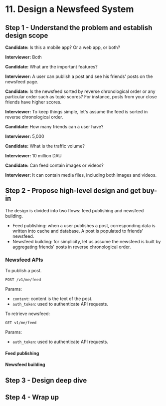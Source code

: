 # 11. Design a Newsfeed System

## Step 1 - Understand the problem and establish design scope

__Candidate:__ Is this a mobile app? Or a web app, or both?

__Interviewer:__ Both


__Candidate:__ What are the important features?

__Interviewer:__ A user can publish a post and see his friends' posts on the newsfeed page.


__Candidate:__ Is the newsfeed sorted by reverse chronological order or any particular order such as topic scores? For instance, posts from your close friends have higher scores.

__Interviewer:__ To keep things simple, let's assume the feed is sorted in reverse chronological order.


__Candidate:__ How many friends can a user have?

__Interviewer:__ 5,000


__Candidate:__ What is the traffic volume?

__Interviewer:__ 10 million DAU


__Candidate:__ Can feed contain images or videos?

__Interviewer:__ It can contain media files, including both images and videos.

## Step 2 - Propose high-level design and get buy-in

The design is divided into two flows: feed publishing and newsfeed building.

- Feed publishing: when a user publishes a post, corresponding data is written into cache and database. A post is populated to friends' newsfeed.
- Newsfeed building: for simplicity, let us assume the newsfeed is built by aggregating friends' posts in reverse chronological order.

### Newsfeed APIs

To publish a post.

`POST /v1/me/feed`

Params:

- `content`: content is the text of the post.
- `auth_token`: used to authenticate API requests.

To retrieve newsfeed:

`GET v1/me/feed`

Params:

- `auth_token`: used to authenticate API requests.

#### Feed publishing



#### Newsfeed building

## Step 3 - Design deep dive

## Step 4 - Wrap up
